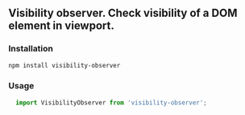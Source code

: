 ## Visibility observer. Check visibility of a DOM element in viewport.

### Installation

```sh
npm install visibility-observer
```

### Usage

```js
  import VisibilityObserver from 'visibility-observer';


```